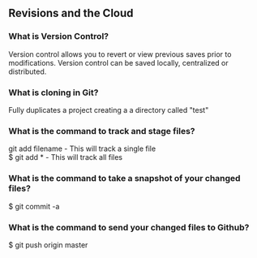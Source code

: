 ## Revisions and the Cloud

### What is Version Control?

Version control allows you to revert or view previous saves prior to modifications. Version control can be saved locally, centralized or distributed. 

### What is cloning in Git?

Fully duplicates a project creating a a directory called "test"

### What is the command to track and stage files?

git add filename  - This will track a single file  
$ git add *       - This will track all files


### What is the command to take a snapshot of your changed files?

$ git commit -a 

### What is the command to send your changed files to Github?

$ git push origin master
